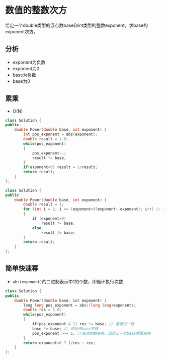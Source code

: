 # 数值的整数次方

给定一个double类型的浮点数base和int类型的整数exponent。求base的exponent次方。

## 分析

- exponent为负数  
- exponent为0  
- base为负数  
- base为0  

## 累乘

- O(N)

```cpp
class Solution {
public:
    double Power(double base, int exponent) {
        int pos_exponent = abs(exponent);
        double result = 1.0;
        while(pos_exponent)
        {
            pos_exponent--;
            result *= base;
        }
        if(exponent<0) result = 1/result;
        return result;
    }
};
```

```cpp
class Solution {
public:
    double Power(double base, int exponent) {
        double result = 1;
        for (int i = 1; i <= (exponent>0?exponent:-exponent); i++) // 排除exponent为0得情况
        {
            if (exponent>0)
                result *= base;
            else
                result /= base;
        }
        return result;
    }
};
```

## 简单快速幂

- `abs(exponent)`的二进制表示中1的个数，即循环执行次数  

```cpp
class Solution {
public:
    double Power(double base, int exponent) {
        long long pos_exponent = abs((long long)exponent);
        double res = 1.0;
        while(pos_exponent)
        {
            if(pos_exponent & 1) res *= base; // 最低位一致
            base *= base; // 相当于base左移
            pos_exponent >>= 1; //左边的数右移，因而上一步base需要左移
        }
        return exponent<0 ? 1/res : res;
    }
};
```
